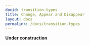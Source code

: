```yaml
---
docid: transition-types
title: Change, Appear and Disappear
layout: docs
permalink: /docs/transition-types
---
```


**Under construction**